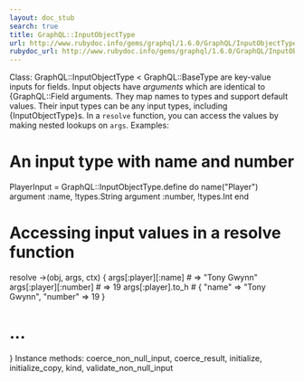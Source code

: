 ```yaml
---
layout: doc_stub
search: true
title: GraphQL::InputObjectType
url: http://www.rubydoc.info/gems/graphql/1.6.0/GraphQL/InputObjectType
rubydoc_url: http://www.rubydoc.info/gems/graphql/1.6.0/GraphQL/InputObjectType
---
```


Class: GraphQL::InputObjectType < GraphQL::BaseType
are key-value inputs for fields. 
Input objects have _arguments_ which are identical to
{GraphQL::Field arguments. They map names to types and support
default values. Their input types can be any input types, including
{InputObjectType}s. 
In a `resolve` function, you can access the values by making nested
lookups on `args`. 
Examples:
# An input type with name and number
PlayerInput = GraphQL::InputObjectType.define do
name("Player")
argument :name, !types.String
argument :number, !types.Int
end
# Accessing input values in a resolve function
resolve ->(obj, args, ctx) {
args[:player][:name]    # => "Tony Gwynn"
args[:player][:number]  # => 19
args[:player].to_h      # { "name" => "Tony Gwynn", "number" => 19 }
# ...
}
Instance methods:
coerce_non_null_input, coerce_result, initialize, initialize_copy,
kind, validate_non_null_input

